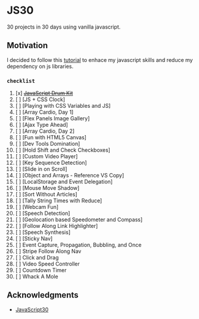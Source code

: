 # JS30

30 projects in 30 days using vanilla javascript.

## Motivation

I decided to  follow this [tutorial](https://JavaScript30.com) to enhace my javascript skills and reduce my dependency on js libraries.


### `checklist`

1. [x]  ~~[JavaScript Drum Kit](https://github.com/chinmoyDebnath/JS30/tree/master/drums)~~
2. [ ] [JS + CSS Clock] 
3. [ ] [Playing with CSS Variables and JS] 
4. [ ] [Array Cardio, Day 1] 
5. [ ] [Flex Panels Image Gallery] 
6. [ ] [Ajax Type Ahead] 
7. [ ] [Array Cardio, Day 2] 
8. [ ] [Fun with HTML5 Canvas] 
9. [ ] [Dev Tools Domination] 
10. [ ] [Hold Shift and Check Checkboxes] 
11. [ ] [Custom Video Player] 
12. [ ] [Key Sequence Detection] 
13. [ ] [Slide in on Scroll] 
14. [ ] [Object and Arrays - Reference VS Copy] 
15. [ ] [LocalStorage and Event Delegation] 
16. [ ] [Mouse Move Shadow] 
17. [ ] [Sort Without Articles] 
18. [ ] [Tally String Times with Reduce] 
19. [ ] [Webcam Fun] 
20. [ ] [Speech Detection] 
21. [ ] [Geolocation based Speedometer and Compass] 
22. [ ] [Follow Along Link Highlighter] 
23. [ ] [Speech Synthesis] 
24. [ ] [Sticky Nav] 
25. [ ] Event Capture, Propagation, Bubbling, and Once
26. [ ] Stripe Follow Along Nav
27. [ ] Click and Drag
28. [ ] Video Speed Controller
29. [ ] Countdown Timer
30. [ ] Whack A Mole



## Acknowledgments

* [JavaScript30](https://javascript30.com/)
